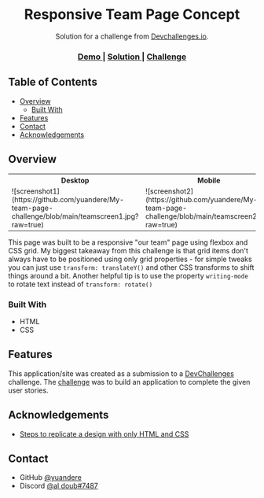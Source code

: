 <!-- Please update value in the {}  -->

<h1 align="center">Responsive Team Page Concept</h1>

<div align="center">
   Solution for a challenge from  <a href="http://devchallenges.io" target="_blank">Devchallenges.io</a>.
</div>

<div align="center">
  <h3>
    <a href="https://objective-lamarr-1e6f09.netlify.app/">
      Demo
    </a>
    <span> | </span>
    <a href="https://github.com/yuandere/My-team-page-challenge">
      Solution
    </a>
    <span> | </span>
    <a href="https://devchallenges.io/challenges/hhmesazsqgKXrTkYkt0U">
      Challenge
    </a>
  </h3>
</div>

<!-- TABLE OF CONTENTS -->

## Table of Contents

- [Overview](#overview)
  - [Built With](#built-with)
- [Features](#features)
- [Contact](#contact)
- [Acknowledgements](#acknowledgements)

<!-- OVERVIEW -->

## Overview
<table>
  <tr>
    <th>Desktop</th>
    <th>Mobile</th>
  </tr>
  <tr>
    <td>![screenshot1](https://github.com/yuandere/My-team-page-challenge/blob/main/teamscreen1.jpg?raw=true)</td>
    <td>![screenshot2](https://github.com/yuandere/My-team-page-challenge/blob/main/teamscreen2.jpg?raw=true)</td>
  </tr>
</table>

This page was built to be a responsive "our team" page using flexbox and CSS grid. My biggest takeaway from this challenge is that grid items don't always have to be positioned using only grid properties - for simple tweaks you can just use `transform: translateY()` and other CSS transforms to shift things around a bit. Another helpful tip is to use the property `writing-mode` to rotate text instead of `transform: rotate()`

### Built With

<!-- This section should list any major frameworks that you built your project using. Here are a few examples.-->

- HTML
- CSS

## Features

<!-- List the features of your application or follow the template. Don't share the figma file here :) -->

This application/site was created as a submission to a [DevChallenges](https://devchallenges.io/challenges) challenge. The [challenge](https://devchallenges.io/challenges/hhmesazsqgKXrTkYkt0U) was to build an application to complete the given user stories.


## Acknowledgements

<!-- This section should list any articles or add-ons/plugins that helps you to complete the project. This is optional but it will help you in the future. For exmpale -->

- [Steps to replicate a design with only HTML and CSS](https://devchallenges-blogs.web.app/how-to-replicate-design/)

## Contact

- GitHub [@yuandere](https://{github.com/yuandere})
- Discord [@al doub#7487](https://{discord.com})